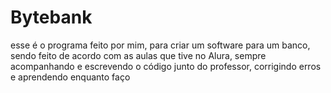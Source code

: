 # Bytebank

esse é o programa feito por mim, para criar um software para um banco, sendo feito de acordo com as aulas que tive no Alura, sempre acompanhando e escrevendo o código junto do professor, corrigindo erros e aprendendo enquanto faço

